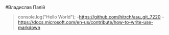 #Владислав Палiй
>console.log("Hello World");
-https://github.com/hitrch/asu_git_7220
-https://docs.microsoft.com/en-us/contribute/how-to-write-use-markdown
